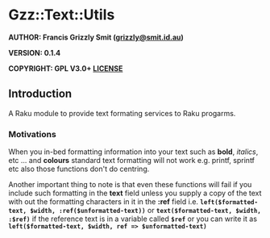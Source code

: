 Gzz::Text::Utils
================


**AUTHOR: Francis Grizzly Smit (grizzly@smit.id.au)**

**VERSION: 0.1.4**

**COPYRIGHT:
GPL V3.0+ [LICENSE](https://github.com/grizzlysmit/Gzz-Text-Utils/blob/main/LICENSE)**


## Introduction

A Raku module to provide text formating services to Raku progarms.

### Motivations

When you in-bed formatting information into your text such as **bold**, *italics*, etc ... and **colours** standard text formatting will not work e.g. printf, sprintf etc also those functions don't do centring.

Another important thing to note is that even these functions will fail if you include such formatting in the **text** field unless you supply a copy of the text with out the formatting characters in it in the **:ref** field i.e. **`left($formatted-text, $width, :ref($unformatted-text))`** or **`text($formatted-text, $width, :$ref)`** if the reference text is in a variable called **`$ref`** or you can write it as **`left($formatted-text, $width, ref => $unformatted-text)`**





